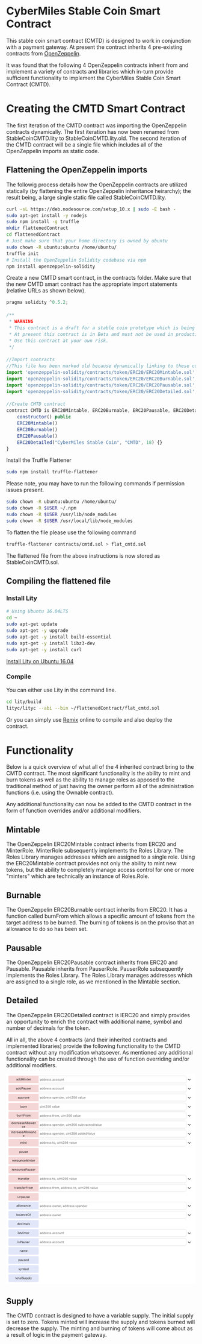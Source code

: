 # CyberMiles Stable Coin Smart Contract

This stable coin smart contract (CMTD) is designed to work in conjunction with a payment gateway. At present the contract inherits 4 pre-existing contracts from [OpenZeppelin](https://github.com/OpenZeppelin/openzeppelin-solidity).

It was found that the following 4 OpenZeppelin contracts inherit from and implement a variety of contracts and libraries which in-turn provide sufficient functionality to implement the CyberMiles Stable Coin Smart Contract (CMTD).

# Creating the CMTD Smart Contract
The first iteration of the CMTD contract was importing the OpenZeppelin contracts dynamically. The first iteration has now been renamed from StableCoinCMTD.lity to StableCoinCMTD.lity.old.
The second iteration of the CMTD contract will be a single file which includes all of the OpenZeppelin imports as static code.

## Flattening the OpenZeppelin imports
The followig process details how the OpenZeppelin contracts are utilized statically (by flattening the entire OpenZeppelin inheritance heirarchy); the result being, a large single static file called StableCoinCMTD.lity.

```bash
curl -sL https://deb.nodesource.com/setup_10.x | sudo -E bash -
sudo apt-get install -y nodejs
sudo npm install -g truffle
mkdir flattenedContract
cd flattenedContract
# Just make sure that your home directory is owned by ubuntu
sudo chown -R ubuntu:ubuntu /home/ubuntu/
truffle init
# Install the OpenZeppelin Solidity codebase via npm
npm install openzeppelin-solidity
```
Create a new CMTD smart contract, in the contracts folder.
Make sure that the new CMTD smart contract has the appropriate import statements (relative URLs as shown below).
```javascript
pragma solidity ^0.5.2;

/**
 * WARNING
 * This contract is a draft for a stable coin prototype which is being designed to work in conjunction with a payment gateway.
 * At present this contract is in Beta and must not be used in production or when there is real value at stake.
 * Use this contract at your own risk.
 */

//Import contracts
//This file has been marked old because dynamically linking to these contracts was causing issues at times when OpenZeppelin updated their code base and GitHub repository file structure etc.
import 'openzeppelin-solidity/contracts/token/ERC20/ERC20Mintable.sol';
import 'openzeppelin-solidity/contracts/token/ERC20/ERC20Burnable.sol';
import 'openzeppelin-solidity/contracts/token/ERC20/ERC20Pausable.sol';
import 'openzeppelin-solidity/contracts/token/ERC20/ERC20Detailed.sol';

//Create CMTD contract
contract CMTD is ERC20Mintable, ERC20Burnable, ERC20Pausable, ERC20Detailed {
    constructor() public
    ERC20Mintable()
    ERC20Burnable()
    ERC20Pausable()
    ERC20Detailed("CyberMiles Stable Coin", "CMTD", 18) {}
}
```
Install the Truffle Flattener
```bash
sudo npm install truffle-flattener
```
Please note, you may have to run the following commands if permission issues present.
```bash
sudo chown -R ubuntu:ubuntu /home/ubuntu/
sudo chown -R $USER ~/.npm
sudo chown -R $USER /usr/lib/node_modules
sudo chown -R $USER /usr/local/lib/node_modules
```
To flatten the file please use the following command
```bash
truffle-flattener contracts/cmtd.sol > flat_cmtd.sol
```
The flattened file from the above instructions is now stored as StableCoinCMTD.sol.

## Compiling the flattened file

### Install Lity
```bash
# Using Ubuntu 16.04LTS
cd ~
sudo apt-get update
sudo apt-get -y upgrade
sudo apt-get -y install build-essential
sudo apt-get -y install libz3-dev
sudo apt-get -y install curl
```
[Install Lity on Ubuntu 16.04](https://lity.readthedocs.io/en/latest/developers-guide.html#developers-guide)

### Compile 
You can either use Lity in the command line.
```bash
cd lity/build
lityc/lityc --abi --bin ~/flattenedContract/flat_cmtd.sol
```

Or you can simply use [Remix](http://remix.cybermiles.io) online to compile and also deploy the contract.

# Functionality

Below is a quick overview of what all of the 4 inherited contract bring to the CMTD contract. The most significant functionality is the ability to mint and burn tokens as well as the ability to manage roles as apposed to the traditional method of just having the owner perform all of the administration functions (i.e. using the Ownable contract). 

Any additional functionality can now be added to the CMTD contract in the form of function overrides and/or additional modifiers.

## Mintable
The OpenZeppelin ERC20Mintable contract inherits from ERC20 and MinterRole. MinterRole subsequently implements the Roles Library. The Roles Library manages addresses which are assigned to a single role. Using the ERC20Mintable contract provides not only the ability to mint new tokens, but the ability to completely manage access control for one or more "minters" which are technically an instance of Roles.Role.

## Burnable
The OpenZeppelin ERC20Burnable contract inherits from ERC20. It has a function called burnFrom which allows a specific amount of tokens from the target address to be burned. The burning of tokens is on the proviso that an allowance to do so has been set.

## Pausable
The OpenZeppelin ERC20Pausable contract inherits from ERC20 and Pausable. Pausable inherits from PauserRole. PauserRole subsequently implements the Roles Library. The Roles Library manages addresses which are assigned to a single role, as we mentioned in the Mintable section.

## Detailed
The OpenZeppelin ERC20Detailed contract is IERC20 and simply provides an opportunity to enrich the contract with additional name, symbol and number of decimals for the token.

All in all, the above 4 contracts (and their inherited contracts and implemented libraries) provide the following functionality to the CMTD contract without any modification whatsoever. As mentioned any additional functionality can be created through the use of function overriding and/or additional modifiers.

![Functionality](images/functionality.png)

## Supply
The CMTD contract is designed to have a variable supply. The initial supply is set to zero. Tokens minted will increase the supply and tokens burned will decrease the supply. The minting and burning of tokens will come about as a result of logic in the payment gateway.
